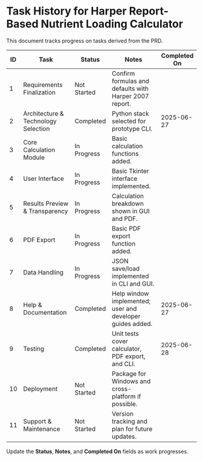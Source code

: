 # Task History for Harper Report-Based Nutrient Loading Calculator

This document tracks progress on tasks derived from the PRD.

| ID | Task | Status | Notes | Completed On |
|----|------|--------|-------|--------------|
| 1  | Requirements Finalization | Not Started | Confirm formulas and defaults with Harper 2007 report. | |
| 2  | Architecture & Technology Selection | Completed | Python stack selected for prototype CLI. | 2025-06-27 |
| 3  | Core Calculation Module | In Progress | Basic calculation functions added. | |
| 4  | User Interface | In Progress | Basic Tkinter interface implemented. | |
| 5  | Results Preview & Transparency | In Progress | Calculation breakdown shown in GUI and PDF. | |
| 6  | PDF Export | In Progress | Basic PDF export function added. | |
| 7  | Data Handling | In Progress | JSON save/load implemented in CLI and GUI. | |
| 8  | Help & Documentation | Completed | Help window implemented; user and developer guides added. | 2025-06-27 |
| 9  | Testing | Completed | Unit tests cover calculator, PDF export, and CLI. | 2025-06-28 |
| 10 | Deployment | Not Started | Package for Windows and cross-platform if possible. | |
| 11 | Support & Maintenance | Not Started | Version tracking and plan for future updates. | |

Update the **Status**, **Notes**, and **Completed On** fields as work progresses.

